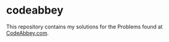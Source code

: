 # codeabbey
This repository contains my solutions for the Problems found at [CodeAbbey.com](http://www.codeabbey.com/index/task_list).
